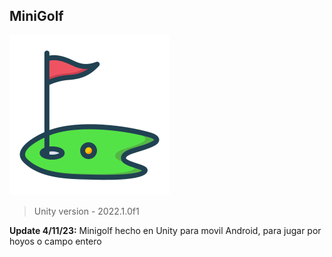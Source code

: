 ## MiniGolf
![](https://github.com/camilo1962/Golf/blob/main/Assets/Arte/icono.png)


> Unity version - 2022.1.0f1

**Update 4/11/23:** Minigolf hecho en Unity para movil Android, para jugar por hoyos o campo entero

